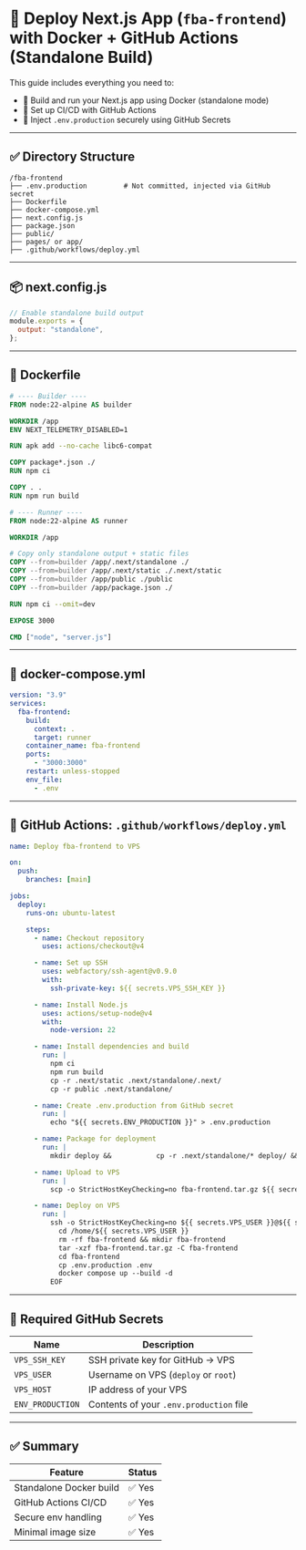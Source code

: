 # 🚀 Deploy Next.js App (`fba-frontend`) with Docker + GitHub Actions (Standalone Build)

This guide includes everything you need to:
- 🐳 Build and run your Next.js app using Docker (standalone mode)
- 🤖 Set up CI/CD with GitHub Actions
- 🔐 Inject `.env.production` securely using GitHub Secrets

---

## ✅ Directory Structure

```
/fba-frontend
├── .env.production         # Not committed, injected via GitHub secret
├── Dockerfile
├── docker-compose.yml
├── next.config.js
├── package.json
├── public/
├── pages/ or app/
├── .github/workflows/deploy.yml
```

---

## 📦 next.config.js

```js
// Enable standalone build output
module.exports = {
  output: "standalone",
};
```

---

## 🐳 Dockerfile

```Dockerfile
# ---- Builder ----
FROM node:22-alpine AS builder

WORKDIR /app
ENV NEXT_TELEMETRY_DISABLED=1

RUN apk add --no-cache libc6-compat

COPY package*.json ./
RUN npm ci

COPY . .
RUN npm run build

# ---- Runner ----
FROM node:22-alpine AS runner

WORKDIR /app

# Copy only standalone output + static files
COPY --from=builder /app/.next/standalone ./
COPY --from=builder /app/.next/static ./.next/static
COPY --from=builder /app/public ./public
COPY --from=builder /app/package.json ./

RUN npm ci --omit=dev

EXPOSE 3000

CMD ["node", "server.js"]
```

---

## 🧩 docker-compose.yml

```yaml
version: "3.9"
services:
  fba-frontend:
    build:
      context: .
      target: runner
    container_name: fba-frontend
    ports:
      - "3000:3000"
    restart: unless-stopped
    env_file:
      - .env
```

---

## 🔄 GitHub Actions: `.github/workflows/deploy.yml`

```yaml
name: Deploy fba-frontend to VPS

on:
  push:
    branches: [main]

jobs:
  deploy:
    runs-on: ubuntu-latest

    steps:
      - name: Checkout repository
        uses: actions/checkout@v4

      - name: Set up SSH
        uses: webfactory/ssh-agent@v0.9.0
        with:
          ssh-private-key: ${{ secrets.VPS_SSH_KEY }}

      - name: Install Node.js
        uses: actions/setup-node@v4
        with:
          node-version: 22

      - name: Install dependencies and build
        run: |
          npm ci
          npm run build
          cp -r .next/static .next/standalone/.next/
          cp -r public .next/standalone/

      - name: Create .env.production from GitHub secret
        run: |
          echo "${{ secrets.ENV_PRODUCTION }}" > .env.production

      - name: Package for deployment
        run: |
          mkdir deploy &&           cp -r .next/standalone/* deploy/ &&           cp -r .next/static deploy/.next/ &&           cp -r public deploy/ &&           cp Dockerfile docker-compose.yml package.json package-lock.json .env.production deploy/ &&           cd deploy && tar -czf ../fba-frontend.tar.gz .

      - name: Upload to VPS
        run: |
          scp -o StrictHostKeyChecking=no fba-frontend.tar.gz ${{ secrets.VPS_USER }}@${{ secrets.VPS_HOST }}:/home/${{ secrets.VPS_USER }}/

      - name: Deploy on VPS
        run: |
          ssh -o StrictHostKeyChecking=no ${{ secrets.VPS_USER }}@${{ secrets.VPS_HOST }} << 'EOF'
            cd /home/${{ secrets.VPS_USER }}
            rm -rf fba-frontend && mkdir fba-frontend
            tar -xzf fba-frontend.tar.gz -C fba-frontend
            cd fba-frontend
            cp .env.production .env
            docker compose up --build -d
          EOF
```

---

## 🔐 Required GitHub Secrets

| Name             | Description                             |
|------------------|-----------------------------------------|
| `VPS_SSH_KEY`    | SSH private key for GitHub → VPS        |
| `VPS_USER`       | Username on VPS (`deploy` or `root`)    |
| `VPS_HOST`       | IP address of your VPS                  |
| `ENV_PRODUCTION` | Contents of your `.env.production` file |

---

## ✅ Summary

| Feature                  | Status  |
|--------------------------|---------|
| Standalone Docker build  | ✅ Yes  |
| GitHub Actions CI/CD     | ✅ Yes  |
| Secure env handling      | ✅ Yes  |
| Minimal image size       | ✅ Yes  |